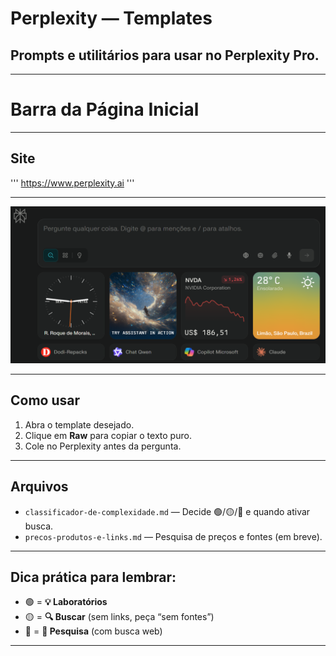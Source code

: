 # Perplexity — Templates
## Prompts e utilitários para usar no Perplexity Pro.

---

# Barra da Página Inicial

---

## Site
'''
https://www.perplexity.ai
'''

---

![Estrutura Inicial Prevista para a Pasta IA](../../assets/pagina-inicial-perplexity.png)

---

## Como usar
1) Abra o template desejado.
2) Clique em **Raw** para copiar o texto puro.
3) Cole no Perplexity antes da pergunta.

---

## Arquivos
- `classificador-de-complexidade.md` — Decide 🟢/🟡/🔴 e quando ativar busca.
- `precos-produtos-e-links.md` — Pesquisa de preços e fontes (em breve).

---

## **Dica prática para lembrar:**

- 🟢 = **💡 Laboratórios**
- 🟡 = **🔍 Buscar** (sem links, peça “sem fontes”)
- 🔴 = **🔀 Pesquisa** (com busca web)

---
